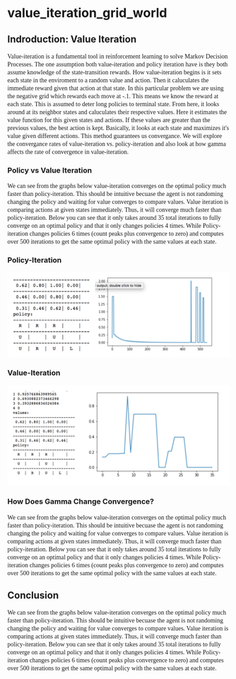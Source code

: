 # value_iteration_grid_world

## Indroduction: Value Iteration
<span style="font-family:Papyrus"> Value-iteration is a fundamental tool in reinforcement learning to solve Markov Decision Processes. The one assumption both value-iteration and policy iteration have is they both assume knowledge of the state-transition rewards. How value-iteration begins is it sets each state in the enviroment to a random value and action. Then it caluculates the immediate reward given that action at that state. In this particular problem we are using the negative grid which rewards each move at -.1. This means we know the reward at each state. This is assumed to deter long policies to terminal state. From here, it looks around at its neighbor states and caluculates their respective values. Here it estimates the value function for this given states and actions. If these values are greater than the previous values, the best action is kept. Basically, it looks at each state and maximizes it's value given different actions. This method guarantees us convergance. We will explore the convergance rates of value-iteration vs. policy-iteration and also look at how gamma affects the rate of convergence in value-iteration.
</span>

### Policy vs Value Iteration
<span style="font-family:Papyrus"> We can see from the graphs below value-iteration converges on the optimal policy much faster than policy-iteration. This should be intuitive becuase the agent is not randoming changing the policy and waiting for value converges to compare values. Value iteration is comparing actions at given states immediately. Thus, it will converge much faster than policy-iteration. Below you can see that it only takes around 35 total iterations to fully converge on an optimal policy and that it only changes policies 4 times. While Policy-iteration changes policies 6 times (count peaks plus convergence to zero) and computes over 500 iterations to get the same optimal policy with the same values at each state.
</span>


### Policy-Iteration

<div align="center">
  <img src="policyiterationgraph.png" />
</div>


### Value-Iteration 

<div align="center">
  <img src="valueiterationgraph.png" />
</div>

### How Does Gamma Change Convergence?

<span style="font-family:Papyrus"> We can see from the graphs below value-iteration converges on the optimal policy much faster than policy-iteration. This should be intuitive becuase the agent is not randoming changing the policy and waiting for value converges to compare values. Value iteration is comparing actions at given states immediately. Thus, it will converge much faster than policy-iteration. Below you can see that it only takes around 35 total iterations to fully converge on an optimal policy and that it only changes policies 4 times. While Policy-iteration changes policies 6 times (count peaks plus convergence to zero) and computes over 500 iterations to get the same optimal policy with the same values at each state.
</span>

## Conclusion

<span style="font-family:Papyrus"> We can see from the graphs below value-iteration converges on the optimal policy much faster than policy-iteration. This should be intuitive becuase the agent is not randoming changing the policy and waiting for value converges to compare values. Value iteration is comparing actions at given states immediately. Thus, it will converge much faster than policy-iteration. Below you can see that it only takes around 35 total iterations to fully converge on an optimal policy and that it only changes policies 4 times. While Policy-iteration changes policies 6 times (count peaks plus convergence to zero) and computes over 500 iterations to get the same optimal policy with the same values at each state.
</span>

